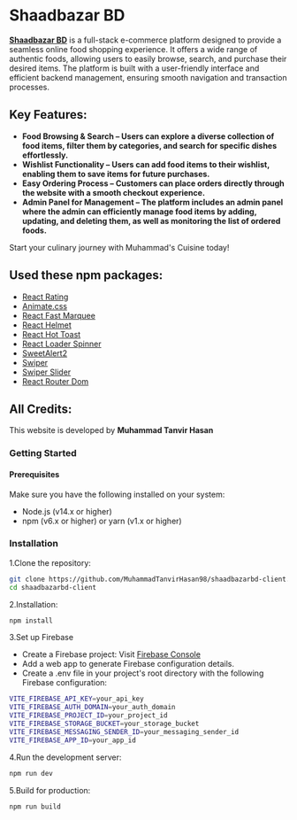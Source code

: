 # Shaadbazar BD

[**Shaadbazar BD**](https://shaadbazarbd.netlify.app/) is a full-stack e-commerce platform designed to provide a seamless online food shopping experience. It offers a wide range of authentic foods, allowing users to easily browse, search, and purchase their desired items. The platform is built with a user-friendly interface and efficient backend management, ensuring smooth navigation and transaction processes.

## Key Features:

- **Food Browsing & Search – Users can explore a diverse collection of food items, filter them by categories, and search for specific dishes effortlessly.**
- **Wishlist Functionality – Users can add food items to their wishlist, enabling them to save items for future purchases.**
- **Easy Ordering Process – Customers can place orders directly through the website with a smooth checkout experience.**
- **Admin Panel for Management – The platform includes an admin panel where the admin can efficiently manage food items by adding, updating, and deleting them, as well as monitoring the list of ordered foods.**

Start your culinary journey with Muhammad's Cuisine today!

## Used these npm packages:

- [React Rating](https://www.npmjs.com/package/@smastrom/react-rating)
- [Animate.css](https://animate.style/)
- [React Fast Marquee](https://www.npmjs.com/package/react-fast-marquee)
- [React Helmet](https://github.com/nfl/react-helmet)
- [React Hot Toast](https://react-hot-toast.com/)
- [React Loader Spinner](https://mhnpd.github.io/react-loader-spinner/)
- [SweetAlert2](https://sweetalert2.github.io/)
- [Swiper](https://swiperjs.com/)
- [Swiper Slider](https://swiperjs.com/)
- [React Router Dom](https://reactrouter.com/web/guides/quick-start)


## All Credits:
This website is developed by **Muhammad Tanvir Hasan**

### Getting Started

#### Prerequisites
Make sure you have the following installed on your system:
- Node.js (v14.x or higher)
- npm (v6.x or higher) or yarn (v1.x or higher)

### Installation
1.Clone the repository:
```bash
git clone https://github.com/MuhammadTanvirHasan98/shaadbazarbd-client.git
cd shaadbazarbd-client
```
2.Installation:
```bash
npm install
```
3.Set up Firebase
- Create a Firebase project: Visit [Firebase Console](https://console.firebase.google.com/)
- Add a web app to generate Firebase configuration details.
- Create a .env file in your project's root directory with the following Firebase configuration:
```bash
VITE_FIREBASE_API_KEY=your_api_key
VITE_FIREBASE_AUTH_DOMAIN=your_auth_domain
VITE_FIREBASE_PROJECT_ID=your_project_id
VITE_FIREBASE_STORAGE_BUCKET=your_storage_bucket
VITE_FIREBASE_MESSAGING_SENDER_ID=your_messaging_sender_id
VITE_FIREBASE_APP_ID=your_app_id
```
4.Run the development server:
```bash
npm run dev
```
5.Build for production:
```bash
npm run build
```
